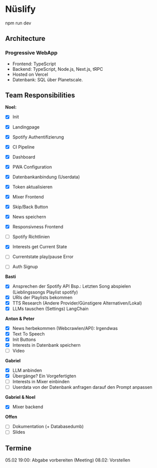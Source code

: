 # Nüslify

npm run dev

## Architecture

### Progressive WebApp

- Frontend: TypeScript
- Backend: TypeScript, Node.js, Next.js, tRPC
- Hosted on Vercel
- Datenbank: SQL über Planetscale.

## Team Responsibilities

**Noel:**

- [x] Init
- [x] Landingpage
- [x] Spotify Authentifizierung
- [x] CI Pipeline
- [x] Dashboard
- [x] PWA Configuration
- [x] Datenbankanbindung (Userdata)
- [x] Token aktualisieren
- [x] Mixer Frontend
- [x] Skip/Back Button
- [x] News speichern
- [x] Responsivness Frontend
- [ ] Spotify Richtlinien
- [x] Interests get Current State
- [ ] Currentstate play/pause Error

- [ ] Auth Signup

**Basti**

- [x] Ansprechen der Spotify API Bsp.: Letzten Song abspielen (Lieblingssongs Playlist spotify)
- [x] URIs der Playlists bekommen
- [x] TTS Research (Andere Provider/Günstigere Alternativen/Lokal)
- [x] LLMs tauschen (Settings) LangChain

**Anton & Peter**

- [x] News herbekommen (Webcrawlen/API): Irgendwas
- [x] Text To Speech
- [x] Init Buttons
- [x] Interests in Datenbank speichern
- [ ] Video

**Gabriel**

- [x] LLM anbinden
- [x] Übergänge? Ein Vorgefertigten
- [ ] Interests in Mixer einbinden
- [ ] Userdata von der Datenbank anfragen darauf den Prompt anpassen

**Gabriel & Noel**

- [x] Mixer backend

**Offen**

- [ ] Dokumentation (+ Databasedumb)
- [ ] Slides

## Termine

05.02 19:00: Abgabe vorbereiten (Meeting)
08.02: Vorstellen
